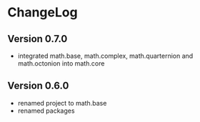 ChangeLog
=========

Version 0.7.0
-------------
* integrated math.base, math.complex, math.quarternion
  and math.octonion into math.core

Version 0.6.0
-------------
* renamed project to math.base
* renamed packages
